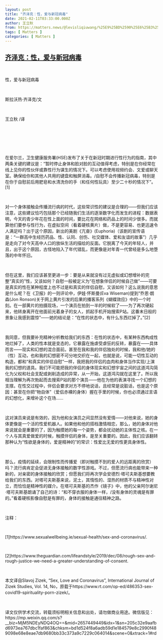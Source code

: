 ```yaml
---
layout: post
title: "齐泽克：性，爱与新冠病毒"
date: 2021-02-11T03:33:00.000Z
author: 王立秋
from: https://matters.news/@levisliqiuwang/%25E9%25BD%2590%25E6%25B3%25BD%25E5%2585%258B-%25E6%2580%25A7-%25E7%2588%25B1%25E4%25B8%258E%25E6%2596%25B0%25E5%2586%25A0%25E7%2597%2585%25E6%25AF%2592-bafyreih45ad3zdnwgsjlz6x5atkuhmvcnqbwy6molm7kursrjbaflyuyz4
tags: [ Matters ]
categories: [ Matters ]
---
```

<!--1613014380000-->
[齐泽克：性，爱与新冠病毒](https://matters.news/@levisliqiuwang/%25E9%25BD%2590%25E6%25B3%25BD%25E5%2585%258B-%25E6%2580%25A7-%25E7%2588%25B1%25E4%25B8%258E%25E6%2596%25B0%25E5%2586%25A0%25E7%2597%2585%25E6%25AF%2592-bafyreih45ad3zdnwgsjlz6x5atkuhmvcnqbwy6molm7kursrjbaflyuyz4)
------

<div>
<p><br></p><p>性，爱与新冠病毒</p><p><br></p><p>斯拉沃热·齐泽克/文</p><p><br></p><p>王立秋 /译</p><p><br></p><p><br></p><p><br></p><p>在爱尔兰，卫生健康服务署(HSE)发布了关于在新冠时期进行性行为的指南，其中两条关键的建议是：“暂时停止身体和脸对脸的互动值得考虑，特别是在你经常在线上见你的性伙伴或靠性行为谋生的情况下。可以考虑使用视频约会、文爱或聊天室。确保给你和其他人共用的键盘和触屏消毒。/自慰不会传播新冠病毒，特别是在你于自慰前后用肥皂和水清洗你的手（和任何性玩具）至少二十秒的情况下”。[1]</p><p><br></p><p>对一个身体接触会传播流行病的时代，这些常识性的建议是合理的——但我们应该注意，这些建议恰巧包括那个已经随我们生活的逐渐数字化而发生的进程：数据表明，今天的青少年花在性上面的时间，要比花在网络和药品上的时间少很多。而就算他们要参与性行为，在虚拟空间（看着硬核黄片）做，不是更容易、也更迅速令人满足吗？出于这个原因，新出的美剧《亢奋》(Euphoria)（该剧的宣传语是：“一群高中生经历药品、性、认同、创伤、社交媒体、爱和友谊的故事”）几乎是走向了对今天高中人口的放纵生活的描绘的反面。它脱离了今天的年轻人，并且，出于这个原因，古怪地陷入了年代错乱，而更像是对年青一代曾经是多么地堕落的中年怀旧。</p><p><br></p><p>但在这里，我们应该甚至更进一步：要是从来就没有过无虚拟或幻想增补的完整“真实的”性，又该如何？自慰一般被定义为“在想象伴侣的时候自己做”——可要是真实的性在某种程度上也不过是和真实的伴侣自慰，又该如何？这么说我的意思是什么呢？在《卫报》的一则评论中，伊娃·怀斯曼(Eva Wiseman)提到“乔恩·朗森(Jon Ronson)关于网上黄片引发的后果的播客系列《蝴蝶效应》中的一个时刻。在一部黄片的拍摄现场，一个演员在拍到一半的时候软了——为了再次硬起来，他转身离开在他面前光着身子的女人，抓起手机开始搜索P站。这番末日般的景象让我感到震惊”——她的结论是：“在性的状态中，有什么东西烂掉了。”[2]</p><p><br></p><p>我同意，但我要补充精神分析教给我们的东西：在性的状态中，有某种东西构成性地烂掉了，人类的性本就是变态的，它暴露在施虐受虐狂的反转，暴露在——具体而言——现实和幻想的混合面前。甚至在我和我的伴侣独处的时候，我和他/她的（性）互动，也和我的幻想密不可分地交织在一起，也就是说，可能一切性互动的构造，都和“和真实的伴侣自慰”一样，我把我的伴侣的血肉和身体当作实现/上演我的幻想的道具。我们不可能把我的伴侣的身体现实和幻想宇宙之间的这道鸿沟简化为父权和社会支配或剥削造成的异常，从一开始，这道鸿沟就在这里了。所以我相当理解为再次勃起而去搜索P站的那个演员——他在为他的表演寻找一个幻想的支撑。在性交过程中，伴侣会要求对方不停地说话，且经常是说脏话，也是这个原因：甚至在你把“物自体”（爱侣赤裸的身体）握在手里的时候，你也必须通过言语的幻想化，来增补这个在场……</p><p><br></p><p>这对演员来说是有效的，因为他和女演员之间显然没有爱情——对他来说，她的身体更像是一个活的性爱机器人。如果他和他的搭档激情相恋，那么，她的身体对他来说就会是重要的了，因为触摸她的每一个姿势，都会扰动她的主体性之核。在一个人与其真爱做爱的时候，触摸伴侣的身体，是至关重要的。因此，我们应该翻转那种认为“性欲是身体的，爱是精神的”的常识：性爱比无爱的性更具身体性。</p><p><br></p><p>那么，疫情的延续，会限制性而传播爱（即对触摸不到的爱人的远距离的欣赏）吗？流行病肯定会促进无身体接触的数字性游戏。不过，但愿流行病也能带来一种新的，对亲密的身体接触的欣赏；但愿我们将再次学会安德烈·塔可夫斯基想要教给我们的东西。对塔可夫斯基来说，泥土，其惰性的、湿热的材质不与精神性对立，而恰恰是精神性的媒介。在塔可夫斯基的杰作《镜子》中，他的父亲阿尔谢尼·塔可夫斯基朗诵了自己的诗：“和不穿衣服的身体一样，/没有身体的灵魂是有罪的。”看着硬核影像自慰是有罪的，身体的接触是通往精神之路。</p><p><br></p><p>注释：</p><p><br></p><p>[1]https://www.sexualwellbeing.ie/sexual-health/sex-and-coronavirus/.</p><p><br></p><p>[2]https://www.theguardian.com/lifeandstyle/2019/dec/08/rough-sex-and-rough-justice-we-need-a-greater-understanding-of-consent.</p><p><br></p><p>本文译自Slavoj Zizek, “Sex, Love and Coronavirus”, International Journal of Zizek Studies, Vol. 14, No，原载于https://www.rt.com/op-ed/486353-sex-covid19-spirituality-porn-zizek/。</p><p><br></p><p>译文仅供学术交流，转载须标明相关信息和出处，请勿做商业用途。微信版见：https://mp.weixin.qq.com/s?__biz=MjM5NDEyNDQ4OQ==&mid=2657449449&idx=1&sn=205c32e9aafbd6973ea767dbc1faf863&chksm=bd1d524f8a6adb59d1e184579e8c2990f489098e68e8eae7db9680bb33c373a9c7229c064014&scene=0&xtrack=1#rd</p>
</div>
